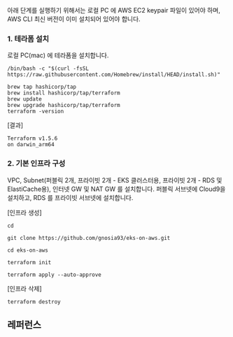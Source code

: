 아래 단계를 실행하기 위해서는 로컬 PC 에 AWS EC2 keypair 파일이 있어야 하며, AWS CLI 최신 버전이 이미 설치되어 있어야 합니다.

### 1. 테라폼 설치 ###

로컬 PC(mac) 에 테라폼을 설치합니다. 
```
/bin/bash -c "$(curl -fsSL https://raw.githubusercontent.com/Homebrew/install/HEAD/install.sh)"

brew tap hashicorp/tap
brew install hashicorp/tap/terraform
brew update
brew upgrade hashicorp/tap/terraform
terraform -version
```
[결과]
```
Terraform v1.5.6
on darwin_arm64
```

### 2. 기본 인프라 구성 ###

VPC, Subnet(퍼블릭 2개, 프라이빗 2개 - EKS 클러스터용, 프라이빗 2개 - RDS 및 ElastiCache용), 인터넷 GW 및 NAT GW 를 설치합니다.
퍼블릭 서브넷에 Cloud9을 설치하고, RDS 를 프라이빗 서브넷에 설치합니다. 

[인프라 생성]
```
cd

git clone https://github.com/gnosia93/eks-on-aws.git

cd eks-on-aws

terraform init

terraform apply --auto-approve
```

[인프라 삭제]
```
terraform destroy
```


## 레퍼런스 ##
